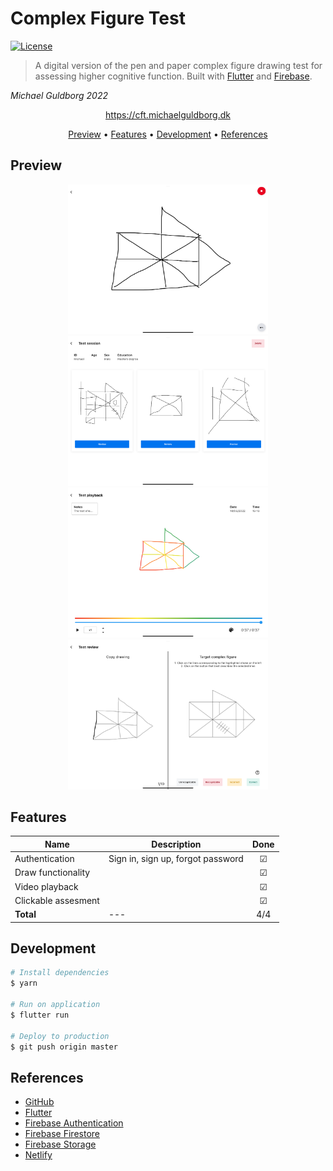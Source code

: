 # Complex Figure Test

[![License](http://img.shields.io/:license-mit-blue.svg?style=flat-square)](http://badges.mit-license.org)

> A digital version of the pen and paper complex figure drawing test for assessing higher cognitive function.
Built with [Flutter](https://flutter.dev) and [Firebase](https://firebase.com).


*Michael Guldborg 2022*

<p align="center">
	<a href="https://cft.michaelguldborg.dk">
		https://cft.michaelguldborg.dk
	</a>
</p>

<p align="center">
	<a href="#Preview">Preview</a> •
	<a href="#Features">Features</a> •
	<a href="#Development">Development</a> •
	<a href="#refferences">References</a>
</p>

## Preview

<p align="center">
	<img src="screenshots/screenshot_1.png" width="320">
	<img src="screenshots/screenshot_2.png" width="320">
	<img src="screenshots/screenshot_3.png" width="320">
	<img src="screenshots/screenshot_4.png" width="320">
</p>


## Features

| Name                | Description | Done |
|---------------------| --- | :---: |
| Authentication      | Sign in, sign up, forgot password  | &#9745; |
| Draw functionality  |  | &#9745; |
| Video playback      |  | &#9745; |
| Clickable assesment |  | &#9745; |
| <b>Total</b>        | --- | 4/4

## Development

```bash
# Install dependencies
$ yarn

# Run on application
$ flutter run

# Deploy to production
$ git push origin master
```


## References
- [GitHub](https://github.com/)
- [Flutter](https://www.flutter.dev/)
- [Firebase Authentication](https://firebase.google.com/docs/auth/)
- [Firebase Firestore](https://firebase.google.com/docs/firestore)
- [Firebase Storage](https://firebase.google.com/docs/storage)
- [Netlify](https://www.netlify.com/)

